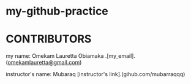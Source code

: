 # my-github-practice

# CONTRIBUTORS

my name: Omekam Lauretta Obiamaka
.[my_email].(omekamlauretta@gmail.com)

instructor's name: Mubaraq
[instructor's link].(gihub.com/mubarraqqq)
